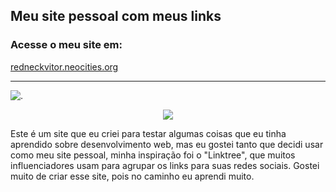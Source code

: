 ## Meu site pessoal com meus links
### Acesse o meu site em:
[redneckvitor.neocities.org](https://redneckvitor.neocities.org/)
<hr>

![.](https://i.postimg.cc/D0SPJ9Jh/Screenshot-2023-02-01-at-20-09-52-Jo-o-V-tor-Rodrigues.png)
<p align="center">
  <img src="https://i.postimg.cc/NfB29h3w/Captura-de-tela-2023-02-01-20-10-26.png" />
</p>
 Este é um site que eu criei para testar algumas coisas que eu tinha aprendido sobre desenvolvimento web,
 mas eu gostei tanto que decidi usar como meu site pessoal, minha inspiração foi o "Linktree", que muitos influenciadores
 usam para agrupar os links para suas redes sociais.
 Gostei muito de criar esse site, pois no caminho eu aprendi muito.
